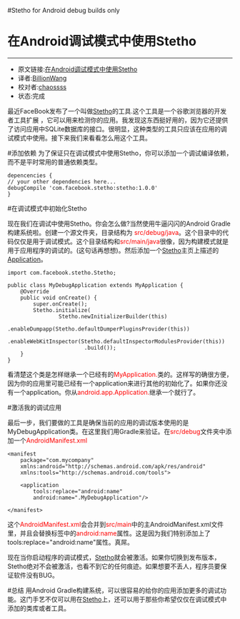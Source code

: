 #Stetho for Android debug builds only
# 在Android调试模式中使用Stetho
------

 - 原文链接:[在Android调试模式中使用Stetho][11]
 - 译者:[BillionWang](https://github.com/BillionWang)
 - 校对者:[chaossss](https://github.com/chaossss)
 - 状态:完成
 
最近FaceBook发布了一个叫做[Stetho][2]的工具.这个工具是一个谷歌浏览器的开发者工具扩展 ，它可以用来检测你的应用。我发现这东西挺好用的，因为它还提供了访问应用中SQLite数据库的接口。很明显，这种类型的工具只应该在应用的调试模式中使用。接下来我们来看看怎么用这个工具。


#添加依赖
为了保证只在调试模式中使用Stetho，你可以添加一个调试编译依赖，而不是平时常用的普通依赖类型。

    depencencies {
    // your other dependencies here...
    debugCompile 'com.facebook.stetho:stetho:1.0.0'
    }

#在调试模式中初始化Stetho

现在我们在调试中使用Stetho。你会怎么做?当然使用牛逼闪闪的Android Gradle构建系统啦。创建一个源文件夹，目录结构为 <font color="red">src/debug/java</font>。这个目录中的代码仅仅是用于调试模式。这个目录结构和<font color="red">src/main/java</font>很像，因为构建模式就是用于应用程序的调试的。(这句话再想想)。然后添加一个[Stetho][5]主页上描述的 [Application][6]。

    import com.facebook.stetho.Stetho;
    
    public class MyDebugApplication extends MyApplication {
        @Override
        public void onCreate() {
            super.onCreate();
            Stetho.initialize(
                    Stetho.newInitializerBuilder(this)
                            .enableDumpapp(Stetho.defaultDumperPluginsProvider(this))
                            .enableWebKitInspector(Stetho.defaultInspectorModulesProvider(this))
                            .build());
        }
    }
看清楚这个类是怎样继承一个已经有的<font color="red">MyApplication.</font>类的。这样写的确很方便，因为你的应用里可能已经有一个application来进行其他的初始化了。如果你还没有一个application。你从<font color="red">android.app.Application.</font>继承一个就行了。

#激活我的调试应用


最后一步，我们要做的工具是确保当前的应用的调试版本使用的是MyDebugApplication类。在这里我们用Gradle来验证。在<font color="red">src/debug</font>文件夹中添加一个<font color="red">AndroidManifest.xml</font>


    <manifest
        package="com.mycompany"
        xmlns:android="http://schemas.android.com/apk/res/android"
        xmlns:tools="http://schemas.android.com/tools">
    
        <application
            tools:replace="android:name"
            android:name=".MyDebugApplication"/>
    
    </manifest>

这个<font color="red">AndroidManifest.xml</font>会合并到<font color="red">src/main</font>中的主AndroidManifest.xml文件里，并且会替换标签中的<font color="red">android:name</font>属性。这是因为我们特别添加上了tools:replace="android:name"属性。真屌。


现在当你启动程序的调试模式，[Stetho][8]就会被激活。如果你切换到发布版本，Stetho绝对不会被激活，也看不到它的任何痕迹。如果想要不丢人，程序员要保证软件没有BUG。


#总结
用Android Gradle构建系统，可以很容易的给你的应用添加更多的调试功能。这门手艺不仅可以用在[Stetho][10]上，还可以用于那些你希望仅仅在调试模式中添加的类库或者工具。


  [1]: https://github.com/facebook/stetho
  [2]: https://github.com/facebook/stetho
  [3]: http://developer.android.com/reference/android/app/Application.html
  [4]: https://github.com/facebook/stetho
  [5]: https://github.com/facebook/stetho
  [6]: http://developer.android.com/reference/android/app/Application.html
  [7]: https://github.com/facebook/stetho
  [8]: https://github.com/facebook/stetho
  [9]: https://github.com/facebook/stetho
  [10]: https://github.com/facebook/stetho
  [11]:http://littlerobots.nl/blog/stetho-for-android-debug-builds-only/

